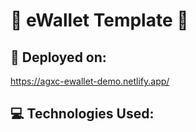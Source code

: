 # 🌟 eWallet Template 🌟

## 🚀 Deployed on: 
https://agxc-ewallet-demo.netlify.app/

## 💻 Technologies Used:
